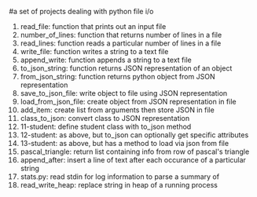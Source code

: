 #a set of projects dealing with python file i/o
1. read_file: function that prints out an input file
2. number_of_lines: function that returns number of lines in a file
3. read_lines: function reads a particular number of lines in a file
4. write_file: function writes a string to a text file
5. append_write: function appends a string to a text file
6. to_json_string: function returns JSON representation of an object
7. from_json_string: function returns python object from JSON representation
8. save_to_json_file: write object to file using JSON representation
9. load_from_json_file: create object from JSON representation in file
10. add_item: create list from arguments then store JSON in file
11. class_to_json: convert class to JSON representation
12. 11-student: define student class with to_json method
13. 12-student: as above, but to_json can optionally get specific attributes
14. 13-student: as above, but has a method to load via json from file
15. pascal_triangle: return list containing info from row of pascal's triangle
16. append_after: insert a line of text after each occurance of a particular string
17. stats.py: read stdin for log information to parse a summary of
18. read_write_heap: replace string in heap of a running process